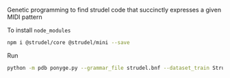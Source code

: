 Genetic programming to find strudel code that succinctly expresses a given MIDI pattern

To install `node_modules`

```bash
npm i @strudel/core @strudel/mini --save
```

Run

```bash
python -m pdb ponyge.py --grammar_file strudel.bnf --dataset_train Strudel/Train.txt --min_init_tree_depth 4 --max_init_tree_depth 5 --fitness_function strudel
```
